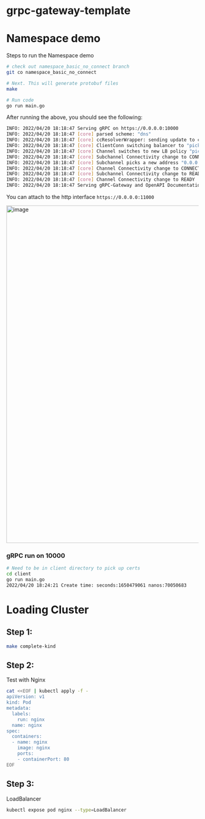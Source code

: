 # grpc-gateway-template


# Namespace demo

Steps to run the Namespace demo

```bash
# check out namespace_basic_no_connect branch
git co namespace_basic_no_connect

# Next. This will generate protobuf files
make

# Run code
go run main.go
```

After running the above, you should see the following:

```bash
INFO: 2022/04/20 18:18:47 Serving gRPC on https://0.0.0.0:10000
INFO: 2022/04/20 18:18:47 [core] parsed scheme: "dns"
INFO: 2022/04/20 18:18:47 [core] ccResolverWrapper: sending update to cc: {[{0.0.0.0:10000  <nil> 0 <nil>}] <nil> <nil>}
INFO: 2022/04/20 18:18:47 [core] ClientConn switching balancer to "pick_first"
INFO: 2022/04/20 18:18:47 [core] Channel switches to new LB policy "pick_first"
INFO: 2022/04/20 18:18:47 [core] Subchannel Connectivity change to CONNECTING
INFO: 2022/04/20 18:18:47 [core] Subchannel picks a new address "0.0.0.0:10000" to connect
INFO: 2022/04/20 18:18:47 [core] Channel Connectivity change to CONNECTING
INFO: 2022/04/20 18:18:47 [core] Subchannel Connectivity change to READY
INFO: 2022/04/20 18:18:47 [core] Channel Connectivity change to READY
INFO: 2022/04/20 18:18:47 Serving gRPC-Gateway and OpenAPI Documentation on https://0.0.0.0:11000

```



You can attach to the http interface `https://0.0.0.0:11000`

<img width="885" alt="image" src="https://user-images.githubusercontent.com/755710/164297030-c4757a15-474e-4875-9c4f-fd0c94901a7d.png">



### gRPC run on 10000

```bash
# Need to be in client directory to pick up certs
cd client
go run main.go 
2022/04/20 18:24:21 Create time: seconds:1650479061 nanos:70050683
```





# Loading Cluster

## Step 1:

```bash
make complete-kind

```

## Step 2:

Test with Nginx

```bash
cat <<EOF | kubectl apply -f -
apiVersion: v1
kind: Pod
metadata:
  labels:
    run: nginx
  name: nginx
spec:
  containers:
  - name: nginx 
    image: nginx
    ports:
    - containerPort: 80
EOF


```

## Step 3:

LoadBalancer

```bash
kubectl expose pod nginx --type=LoadBalancer

```
